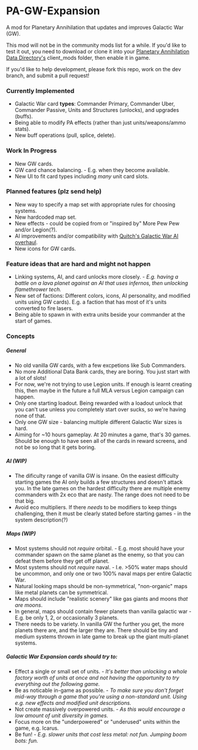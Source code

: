 # PA-GW-Expansion
A mod for Planetary Annihilation that updates and improves Galactic War (GW).

This mod will not be in the community mods list for a while. If you'd like to test it out, you need to download or clone it into your [Planetary Annihilation Data Directory's](https://wiki.palobby.com/wiki/Planetary_Annihilation_Data_Directory) client_mods folder, then enable it in game.

If you'd like to help development, please fork this repo, work on the dev branch, and submit a pull request!

### Currently Implemented
* Galactic War card __types__: Commander Primary, Commander Uber, Commander Passive, Units and Structures (unlocks), and upgrades (buffs).
* Being able to modify PA effects (rather than just units/weapons/ammo stats).
* New buff operations (pull, splice, delete).

### Work In Progress
* New GW cards.
* GW card chance balancing. - E.g. when they become available.
* New UI to fit card types including _many_ unit card slots.

### Planned features (plz send help)
* New way to specify a map set with appropriate rules for choosing systems.
* New hardcoded map set.
* New effects - could be copied from or "inspired by" More Pew Pew and/or Legion(?).
* AI improvements and/or compatibility with [Quitch's Galactic War AI overhaul](https://forums.planetaryannihilation.com/threads/client-galactic-war-ai-overhaul-v0-4.72360/).
* New icons for GW cards.

### Feature ideas that are hard and might not happen
* Linking systems, AI, and card unlocks more closely. - _E.g. having a battle on a lava planet against an AI that uses infernos, then unlocking flamethrower tech._
* New set of factions: Different colors, icons, AI personality, and modified units using GW cards). E.g. a faction that has most of it's units converted to fire lasers.
* Being able to spawn in with extra units beside your commander at the start of games.


### Concepts

##### General
* No old vanilla GW cards, with a few excpetions like Sub Commanders.
* No more Additional Data Bank cards, they are boring. You just start with a lot of slots!
* For now, we're not trying to use Legion units. If enough is learnt creating this, then maybe in the future a full MLA versus Legion campaign can happen.
* Only one starting loadout. Being rewarded with a loadout unlock that you can't use unless you completely start over sucks, so we're having none of that.
* Only one GW size - balancing multiple different Galactic War sizes is hard.
* Aiming for ~10 hours gameplay. At 20 minutes a game, that's 30 games. Should be enough to have seen all of the cards in reward screens, and not be so long that it gets boring.

##### AI (WIP)
* The dificulty range of vanilla GW is insane. On the easiest difficulty starting games the AI only builds a few structures and doesn't attack you. In the late games on the hardest difficulty there are multiple enemy commanders with 2x eco that are nasty. The range does not need to be that big.
* Avoid eco multipliers. If there _needs_ to be modifiers to keep things challenging, then it must be clearly stated before starting games - in the system description(?)

##### Maps (WIP)
* Most systems should not _require_ orbital. - E.g. most should have your commander spawn on the same planet as the enemy, so that you can defeat them before they get off planet.
* Most systems should not _require_ naval. - I.e. >50% water maps should be uncommon, and only one or two 100% naval maps per entire Galactic War.
* Natural looking maps should be non-symmetrical, "non-organic" maps like metal planets can be symmetrical.
* Maps should include "realistic scenery" like gas giants and moons _that are moons_.
* In general, maps should contain fewer planets than vanilla galactic war - E.g. be only 1, 2, or occasionally 3 planets.
* There needs to be variety. In vanilla GW the further you get, the more planets there are, and the larger they are. There should be tiny and medium systems thrown in late game to break up the giant multi-planet systems.

##### Galactic War Expansion cards should try to:
* Effect a single or small set of units. - _It's better than unlocking a whole factory worth of units at once and not having the opportunity to try everything out the following game._
* Be as noticable in-game as possible. - _To make sure you don't forget mid-way through a game that you're using a non-standard unit. Using e.g. new effects and modified unit descriptions._
* Not create massively overpowered units. - _As this would encourage a low amount of unit diversity in games._
* Focus more on the "underpowered" or "underused" units within the game, e.g. Icarus.
* Be fun! - _E.g. slower units that cost less metal: not fun. Jumping boom bots: fun._
